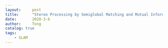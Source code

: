 ```yaml
---
layout:     post
title:      "Stereo Processing by Semiglobal Matching and Mutual Information [2007]"
date:       2020-3-6
author:     Tong
catalog: true
tags:
    - SLAM
---
```


[^Hirschmuller2007]: Hirschmuller, Heiko. "Stereo processing by semiglobal matching and mutual information." IEEE Transactions on pattern analysis and machine intelligence 30.2 (2007): 328-341.
